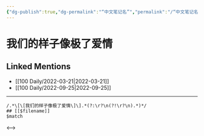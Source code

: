 ```yaml
---
{"dg-publish":true,"dg-permalink":"“中文笔记名”","permalink":"/“中文笔记名”/"}
---
```


# 我们的样子像极了爱情

## Linked Mentions
- [[100 Daily/2022-03-21\|2022-03-21]]
- [[100 Daily/2022-09-25\|2022-09-25]]


---

```expander
/.*\[\[我们的样子像极了爱情\]\].*(?:\r?\n(?!\r?\n).*)*/
## [[$filename]]
$match
```

<-->

